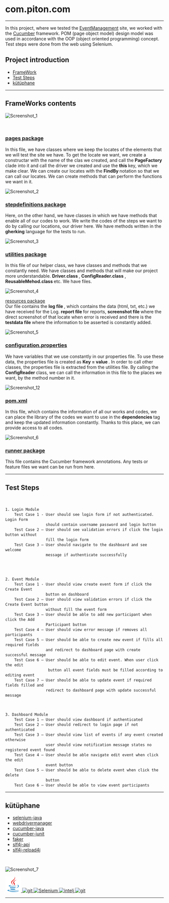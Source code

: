 # com.piton.com
<hr/>

In this project, where we tested the [EventManagement](https://e2e-assessment.piton.com.tr) site, we worked with the [Cucumber]() framework. POM (page object model) design model was used in accordance with the OOP (object oriented programming) concept. Test steps were done from the web using Selenium.

## Project introduction

- [FrameWork](#FrameWorks-contents)
- [Test Steps](#Test-Steps)
- [kütüphane](#kütüphane)





 <hr/>

## FrameWorks contents

![Screenshot_1](https://user-images.githubusercontent.com/101714396/210014860-c4423825-3d86-406c-a385-8bf4815d9def.jpg)

<br/>

### [pages package](https://github.com/clgnmmr/com.A101.FinalCase/blob/master/com.HepsiBurada.TestNG/src/test/java/pages/HepsiBuradaPage.java) <br/>
In this file, we have classes where we keep the locates of the elements that we will test the site we have.
To get the locate we want, we create a constructar with the name of the clas we created, and call the <b>PageFactory </b> clade into it and call the driver we created and use the <b> this </b> key, which we make clear. We can create our locates with the <b> FindBy </b> notation so that we can call our locates. We can create methods that can perform the functions we want in it.

![Screenshot_2](https://user-images.githubusercontent.com/101714396/210014882-2e47f585-8863-4795-95a4-0596e97bea76.jpg)

### [stepdefinitions package](https://github.com/clgnmmr/com.A101.FinalCase/blob/master/com.HepsiBurada.TestNG/src/test/java/tests/HepsiBuradaTest.java) <br/>
Here, on the other hand, we have classes in which we have methods that enable all of our codes to work. We write the codes of the steps we want to do by calling our locations, our driver here.
We have methods written in the <b> gherking</b> language for the tests to run.

![Screenshot_3](https://user-images.githubusercontent.com/101714396/210014915-a8135592-0d7d-4d8d-8d7c-f616594b80d7.jpg)


### [utilities package](https://github.com/clgnmmr/com.A101.FinalCase/tree/master/com.HepsiBurada.TestNG/src/test/java/utilities) <br/>
In this file of our helper class, we have classes and methods that we constantly need. We have classes and methods that will make our project more understandable.
<b> Driver.class </b> , <b> ConfigReader.class</b> , <b> ReusableMehod.class </b> etc. We have files.

![Screenshot_4](https://user-images.githubusercontent.com/101714396/210014939-8ae75ac3-bf74-4488-8d5d-015977534b18.jpg)


 [resources package](https://github.com/clgnmmr/com.A101.FinalCase/tree/master/com.HepsiBurada.TestNG/src/test/resources) <br/>
 Our file contains the <b> log file </b>, which contains the data (html, txt, etc.) we have received for the Log. <b> report file </b> for reports, <b> screenshot file </b> where the direct screenshot of that locate when error is received
 and there is the <b>testdata file </b> where the information to be asserted is constantly added.

![Screenshot_5](https://user-images.githubusercontent.com/101714396/210014946-4764db60-5e32-478a-bdc3-fe6a4bec720f.jpg)


###  [configuration.properties](https://github.com/clgnmmr/com.A101.FinalCase/blob/master/com.HepsiBurada.TestNG/configuration.properties)
We have variables that we use constantly in our properties file. To use these data, the properties file is created as <b> Key = value </b>. In order to call other classes, the properties file is extracted from the utilities file.
By calling the <b> ConfigReader </b> class, we can call the information in this file to the places we want, by the method number in it.

![Screenshot_12](https://user-images.githubusercontent.com/101714396/200138192-5f420192-03e9-4795-8d36-3d124b5ef725.jpg)

### [pom.xml](https://github.com/clgnmmr/com.A101.FinalCase/blob/master/com.HepsiBurada.TestNG/pom.xml)

In this file, which contains the information of all our works and codes, we can place the library of the codes we want to use in the <b> dependencies </b> tag and keep the updated information constantly.
Thanks to this place, we can provide access to all codes.

![Screenshot_6](https://user-images.githubusercontent.com/101714396/210014975-97343461-a6a7-4d42-bf40-5fb0de0af6c3.jpg)

### [runner package](https://github.com/clgnmmr/com.A101.FinalCase/blob/master/com.HepsiBurada.TestNG/src/hepsiburadaTest.xml)
This file contains the Cucumber framework annotations.
Any tests or feature files we want can be run from here.

<hr/>

## Test Steps

<br/>

```
1. Login Module
    Test Case 1 - User should see login form if not authenticated. Login Form
                  should contain username password and login button
    Test Case 2 – User should see validation errors if click the login button without
                  fill the login form
    Test Case 3 – User should navigate to the dashboard and see welcome
                  message if authenticate successfully


```


<br/>

```
2. Event Module
    Test Case 1 - User should view create event form if click the Create Event
                  button on dashboard
    Test Case 2 – User should view validation errors if click the Create Event button
                  without fill the event form
    Test Case 3 – User should be able to add new participant when click the Add
                  Participant button
    Test Case 4 – User should view error message if removes all participants
    Test Case 5 – User should be able to create new event if fills all required fields
                  and redirect to dashboard page with create successful message
    Test Case 6 – User should be able to edit event. When user click the edit
                   button all event fields must be filled according to editing event
    Test Case 7 – User should be able to update event if required fields filled and
                  redirect to dashboard page with update successful message
```

<br/>

```
3. Dashboard Module
    Test Case 1 – User should view dashboard if authenticated
    Test Case 2 – User should redirect to login page if not authenticated
    Test Case 3 – User should view list of events if any event created otherwise
                  user should view notification message states no registered event found
    Test Case 4 – User should be able navigate edit event when click the edit
                  event button
    Test Case 5 – User should be able to delete event when click the delete
                  button
    Test Case 6 – User should be able to view event participants

```
<hr/>


## kütüphane <br/>

- [selenium-java](https://mvnrepository.com/artifact/org.seleniumhq.selenium/selenium-java)
- [webdrivermanager](https://mvnrepository.com/artifact/io.github.bonigarcia/webdrivermanager)
- [cucumber-java](https://mvnrepository.com/artifact/org.testng/testng)
- [cucumber-junit](https://mvnrepository.com/artifact/com.aventstack/extentreports)
- [faker](https://mvnrepository.com/artifact/com.aventstack/extentreports)
- [slf4j-api](https://mvnrepository.com/artifact/org.slf4j/slf4j-api)
- [slf4j-reload4j](https://mvnrepository.com/artifact/org.slf4j/slf4j-reload4j)

<br/>

![Screenshot_7](https://user-images.githubusercontent.com/101714396/210014994-d1a08466-2e85-4b61-ad53-79075eb5dc10.jpg)


<a href="https://www.java.com" target="_blank" rel="noreferrer"> <img src="https://raw.githubusercontent.com/devicons/devicon/master/icons/java/java-original.svg" alt="java" width="50" height="50"/> </a>
<a href="https://git-scm.com/" target="_blank" rel="noreferrer"> <img src="https://www.vectorlogo.zone/logos/git-scm/git-scm-icon.svg" alt="git" width="40" height="40"/> </a>
<a href="https://www.selenium.com" target="_blank" rel="noreferrer"> <img src="https://camo.githubusercontent.com/4b95df4d6ca7a01afc25d27159804dc5a7d0df41d8131aaf50c9f84847dfda21/68747470733a2f2f73656c656e69756d2e6465762f696d616765732f73656c656e69756d5f6c6f676f5f7371756172655f677265656e2e706e67" alt="Selenium" width="50" height="50"/> </a>
<a href="https://www.intelj.com" target="_blank" rel="noreferrer"> <img src="https://encrypted-tbn0.gstatic.com/images?q=tbn:ANd9GcQak-N8W03mK25slV1lwM80i0y1obRPPJOaLA&usqp=CAU" alt="intelj" width="80" height="40"/> </a>
<a href="https://www.maven.com" target="_blank" rel="noreferrer"> <img src="https://koraypeker.com/wp-content/uploads/2018/06/1_xsrKVt69q3JsZzLD-ldekQ.jpeg" alt="git" width="100" height="40"/> </a>

<hr/>
